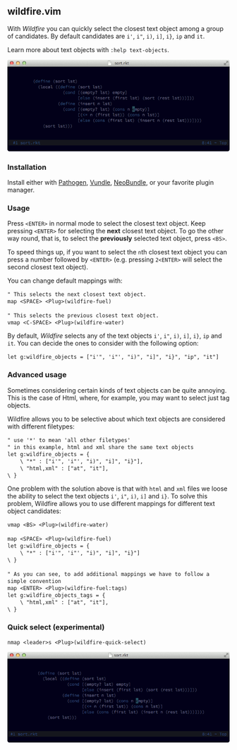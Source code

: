 ## wildfire.vim

With *Wildfire* you can quickly select the closest text object among a group of candidates. By default candidates are `i'`, `i"`, `i)`, `i]`, `i}`, `ip` and `it`.

Learn more about text objects with `:help text-objects`.

![Preview](_assets/preview.gif "Preview.")

### Installation

Install either with [Pathogen](https://github.com/tpope/vim-pathogen), [Vundle](https://github.com/gmarik/Vundle.vim), [NeoBundle](https://github.com/Shougo/neobundle.vim), or your favorite plugin manager.

### Usage

Press `<ENTER>` in normal mode to select the closest text object. Keep pressing `<ENTER>` for selecting the **next** closest text object. To go the other way round, that is, to select the **previously** selected text object, press `<BS>`.

To speed things up, if you want to select the `n`th closest text object you can press a number followed by `<ENTER>` (e.g. pressing `2<ENTER>` will select the second closest text object).

You can change default mappings with:

```vim
" This selects the next closest text object.
map <SPACE> <Plug>(wildfire-fuel)

" This selects the previous closest text object.
vmap <C-SPACE> <Plug>(wildfire-water)
```

By default, *Wildfire* selects any of the text objects `i'`, `i"`, `i)`, `i]`, `i}`, `ip` and `it`. You can decide the ones to consider with the following option:

```vim
let g:wildfire_objects = ["i'", 'i"', "i)", "i]", "i}", "ip", "it"]
```

### Advanced usage

Sometimes considering certain kinds of text objects can be quite annoying. This is the case of Html, where, for example, you may want to select just tag objects.

Wildfire allows you to be selective about which text objects are considered with different filetypes:

```vim
" use '*' to mean 'all other filetypes'
" in this example, html and xml share the same text objects
let g:wildfire_objects = {
    \ "*" : ["i'", 'i"', "i)", "i]", "i}"],
    \ "html,xml" : ["at", "it"],
\ }
```

One problem with the solution above is that with `html` and `xml` files we loose the ability to select the text objects `i'`, `i"`, `i)`, `i]` and `i}`. To solve this problem, Wildfire allows you to use different mappings for different text object candidates:

```vim
vmap <BS> <Plug>(wildfire-water)

map <SPACE> <Plug>(wildfire-fuel)
let g:wildfire_objects = {
    \ "*" : ["i'", 'i"', "i)", "i]", "i}"]
\ }

" As you can see, to add additional mappings we have to follow a simple convention
map <ENTER> <Plug>(wildfire-fuel:tags)
let g:wildfire_objects_tags = {
    \ "html,xml" : ["at", "it"],
\ }
```

### Quick select (experimental)

```vim
nmap <leader>s <Plug>(wildfire-quick-select)
```

![Preview](_assets/quickselect.gif "Quick select.")



